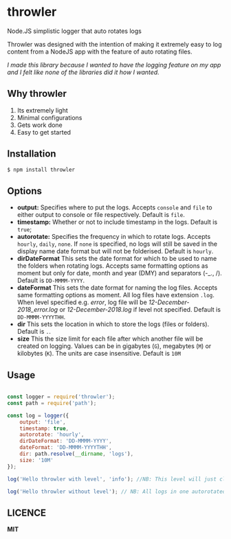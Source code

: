 # throwler

Node.JS simplistic logger that auto rotates logs

Throwler was designed with the intention of making it extremely easy to log content from a NodeJS app with the feature of auto rotating files.

*I made this library because I wanted to have the logging feature on my app and I felt like none of the libraries did it how I wanted.*

## Why throwler

1. Its extremely light
2. Minimal configurations
3. Gets work done
4. Easy to get started

## Installation

``` sh
$ npm install throwler
```

## Options

* **output:** Specifies where to put the logs. Accepts `console` and `file` to either output to console or file respectively. Default is `file`.
* **timestamp:** Whether or not to include timestamp in the logs. Default is `true`;
* **autorotate:** Specifies the frequency in which to rotate logs. Accepts `hourly`, `daily`, `none`. If `none` is specified, no logs will still be saved in the display name date format but will not be folderised. Default is `hourly`.
* **dirDateFormat** This sets the  date format for which to be used to name the folders when rotating logs. Accepts same formatting options as moment but only for date, month and year (DMY) and separators (-_., \/). Default is `DD-MMMM-YYYY`.
* **dateFormat** This sets the date format for naming the log files. Accepts same formatting options as moment. All log files have extension `.log`. When level specified e.g. _error_, log file will be _12-December-2018_error.log_ or _12-December-2018.log_ if level not specified. Default is `DD-MMMM-YYYYTHH`.
* **dir** This sets the location in which to store the logs (files or folders). Default is `.`.
* **size** This the size limit for each file after which another file will be created on logging. Values can be in gigabytes (`G`), megabytes (`M`) or kilobytes (`K`). The units are case insensitive. Default is `10M`

## Usage

``` js

const logger = require('throwler');
const path = require('path');

const log = logger({
    output: 'file',
    timestamp: true,
    autorotate: 'hourly',
    dirDateFormat: 'DD-MMMM-YYYY',
    dateFormat: 'DD-MMMM-YYYYTHH',
    dir: path.resolve(__dirname, 'logs'),
    size: '10M'
});

log('Hello throwler with level', 'info'); //NB: This level will just classify the logs into their separate intended content

log('Hello throwler without level'); // NB: All logs in one autorotated file file

```

## LICENCE

**MIT**
